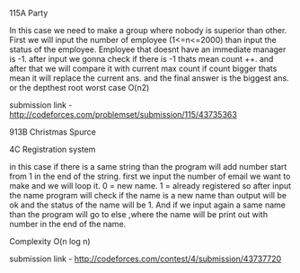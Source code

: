 115A Party 

In this case we need to make a group where nobody is superior than other. 
First we will input the number of employee (1<=n<=2000) 
than input the status of the employee. Employee that doesnt have an immediate manager is -1.
after input we gonna check if there is -1 thats mean count ++. and after that we will compare it with current max count
if count bigger thats mean it will replace the current ans. and the final answer is the biggest ans. or the depthest root 
worst case O(n2) 


submission link - http://codeforces.com/problemset/submission/115/43735363

913B Christmas Spurce


4C Registration system 

in this case if there is a same string than the program will add number start from 1 in the end of the string.
first we input the number of email we want to make and we will loop it. 0 = new name. 1 = already registered
so after input the name program will check if the name is a new name than output will be ok 
and the status of the name will be 1. And if we input again a same name than the program will go to else ,where the
name will be print out with number in the end of the name. 

Complexity O(n log n)

submission link - http://codeforces.com/contest/4/submission/43737720